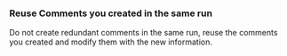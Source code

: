 ### Reuse Comments you created in the same run

Do not create redundant comments in the same run, reuse the comments you created and modify them with the new information.